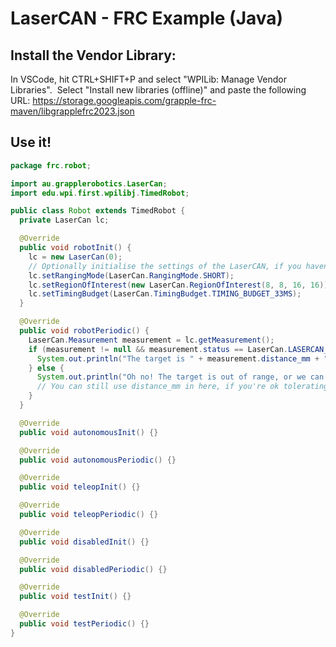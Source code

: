# LaserCAN - FRC Example (Java)

## Install the Vendor Library:
In VSCode, hit CTRL+SHIFT+P and select "WPILib: Manage Vendor Libraries".  Select "Install new libraries (offline)" and paste the following URL: https://storage.googleapis.com/grapple-frc-maven/libgrapplefrc2023.json

## Use it!
```java
package frc.robot;

import au.grapplerobotics.LaserCan;
import edu.wpi.first.wpilibj.TimedRobot;

public class Robot extends TimedRobot {
  private LaserCan lc;

  @Override
  public void robotInit() {
    lc = new LaserCan(0);
    // Optionally initialise the settings of the LaserCAN, if you haven't already done so in GrappleHook
    lc.setRangingMode(LaserCan.RangingMode.SHORT);
    lc.setRegionOfInterest(new LaserCan.RegionOfInterest(8, 8, 16, 16));
    lc.setTimingBudget(LaserCan.TimingBudget.TIMING_BUDGET_33MS);
  }

  @Override
  public void robotPeriodic() {
    LaserCan.Measurement measurement = lc.getMeasurement();
    if (measurement != null && measurement.status == LaserCan.LASERCAN_STATUS_VALID_MEASUREMENT) {
      System.out.println("The target is " + measurement.distance_mm + "mm away!");
    } else {
      System.out.println("Oh no! The target is out of range, or we can't get a reliable measurement!");
      // You can still use distance_mm in here, if you're ok tolerating a clamped value or an unreliable measurement.
    }
  }

  @Override
  public void autonomousInit() {}

  @Override
  public void autonomousPeriodic() {}

  @Override
  public void teleopInit() {}

  @Override
  public void teleopPeriodic() {}

  @Override
  public void disabledInit() {}

  @Override
  public void disabledPeriodic() {}

  @Override
  public void testInit() {}

  @Override
  public void testPeriodic() {}
}
```